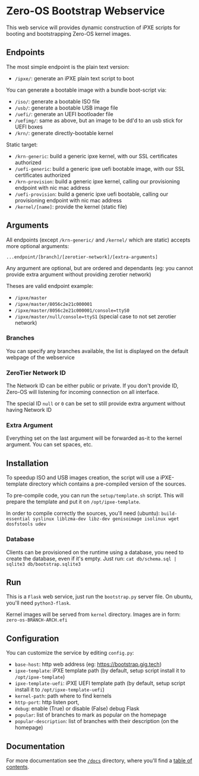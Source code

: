 # Zero-OS Bootstrap Webservice

This web service will provides dynamic construction of iPXE scripts for booting and bootstrapping Zero-OS kernel images.

## Endpoints

The most simple endpoint is the plain text version:
- `/ipxe/`: generate an iPXE plain text script to boot

You can generate a bootable image with a bundle boot-script via:
- `/iso/`: generate a bootable ISO file
- `/usb/`: generate a bootable USB image file
- `/uefi/`: generate an UEFI bootloader file
- `/uefimg/`: same as above, but an image to be dd'd to an usb stick for UEFI boxes
- `/krn/`: generate directly-bootable kernel

Static target:
- `/krn-generic`: build a generic ipxe kernel, with our SSL certificates authorized
- `/uefi-generic`: build a generic ipxe uefi bootable image, with our SSL certificates authorized
- `/krn-provision`: build a generic ipxe kernel, calling our provisioning endpoint with nic mac address
- `/uefi-provision`: build a generic ipxe uefi bootable, calling our provisioning endpoint with nic mac address
- `/kernel/[name]`: provide the kernel (static file)

## Arguments
All endpoints (except `/krn-generic/` and `/kernel/` which are static) accepts more optional arguments:
```
...endpoint/[branch]/[zerotier-network]/[extra-arguments]
```

Any argument are optional, but are ordered and dependants (eg: you cannot provide extra argument without providing zerotier network)

Theses are valid endpoint example:
- `/ipxe/master`
- `/ipxe/master/8056c2e21c000001`
- `/ipxe/master/8056c2e21c000001/console=ttyS0`
- `/ipxe/master/null/console=ttyS1` (special case to not set zerotier network)

### Branches

You can specify any branches available, the list is displayed on the default webpage of the webservice

### ZeroTier Network ID

The Network ID can be either public or private. If you don't provide ID, Zero-OS will listening for incoming connection on all interface.

The special ID `null` or `0` can be set to still provide extra argument without having Network ID

### Extra Argument

Everything set on the last argument will be forwarded as-it to the kernel argument. You can set spaces, etc.


## Installation

To speedup ISO and USB images creation, the script will use a iPXE-template directory which contains a pre-compiled version of the sources.

To pre-compile code, you can run the `setup/template.sh` script.
This will prepare the template and put it on `/opt/ipxe-template`.

In order to compile correctly the sources, you'll need (ubuntu): `build-essential syslinux liblzma-dev libz-dev genisoimage isolinux wget dosfstools udev`

### Database

Clients can be provisioned on the runtime using a database, you need to create the database, even if it's empty.
Just run: `cat db/schema.sql | sqlite3 db/bootstrap.sqlite3`

## Run

This is a `Flask` web service, just run the `bootstrap.py` server file. On ubuntu, you'll need `python3-flask`.

Kernel images will be served from `kernel` directory. Images are in form: `zero-os-BRANCH-ARCH.efi`

## Configuration

You can customize the service by editing `config.py`:
- `base-host`: http web address (eg: https://bootstrap.gig.tech)
- `ipxe-template`: iPXE template path (by default, setup script install it to `/opt/ipxe-template`)
- `ipxe-template-uefi`: iPXE UEFI template path (by default, setup script install it to `/opt/ipxe-template-uefi`)
- `kernel-path`: path where to find kernels
- `http-port`: http listen port,
- `debug`: enable (True) or disable (False) debug Flask
- `popular`: list of branches to mark as popular on the homepage
- `popular-description`: list of branches with their description (on the homepage)

## Documentation

For more documentation see the [`/docs`](./docs) directory, where you'll find a [table of contents](/docs/SUMMARY.md).
